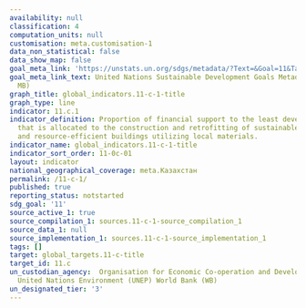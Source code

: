 ```yaml
---
availability: null
classification: 4
computation_units: null
customisation: meta.customisation-1
data_non_statistical: false
data_show_map: false
goal_meta_link: 'https://unstats.un.org/sdgs/metadata/?Text=&Goal=11&Target= '
goal_meta_link_text: United Nations Sustainable Development Goals Metadata (PDF 4.0
  MB)
graph_title: global_indicators.11-c-1-title
graph_type: line
indicator: 11.c.1
indicator_definition: Proportion of financial support to the least developed countries
  that is allocated to the construction and retrofitting of sustainable, resilient
  and resource-efficient buildings utilizing local materials.
indicator_name: global_indicators.11-c-1-title
indicator_sort_order: 11-0c-01
layout: indicator
national_geographical_coverage: meta.Казахстан
permalink: /11-c-1/
published: true
reporting_status: notstarted
sdg_goal: '11'
source_active_1: true
source_compilation_1: sources.11-c-1-source_compilation_1
source_data_1: null
source_implementation_1: sources.11-c-1-source_implementation_1
tags: []
target: global_targets.11-c-title
target_id: 11.c
un_custodian_agency:  Organisation for Economic Co-operation and Development (OECD)
  United Nations Environment (UNEP) World Bank (WB)
un_designated_tier: '3'
---
```

